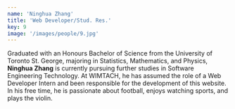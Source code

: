 ```yaml
---
name: 'Ninghua Zhang'
title: 'Web Developer/Stud. Res.'
key: 9
image: '/images/people/9.jpg'
---
```

Graduated with an Honours Bachelor of Science from the University of Toronto St. George, majoring in Statistics, Mathematics, and Physics, **Ninghua Zhang** is currently pursuing further studies in Software Engineering Technology. At WIMTACH, he has assumed the role of a Web Developer Intern and been responsible for the development of this website. In his free time, he is passionate about football, enjoys watching sports, and plays the violin.